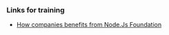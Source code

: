 ### Links for training
* [How companies benefits from Node.Js Foundation](https://medium.com/@nodejs/how-companies-benefit-from-node-js-and-the-node-js-foundation-d9a0dc0ce442)

